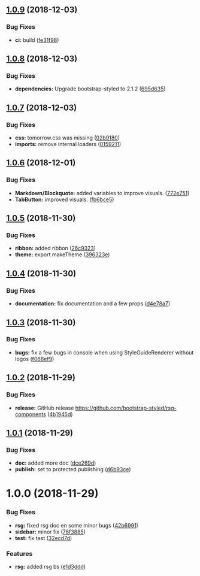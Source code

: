 ## [1.0.9](https://github.com/bootstrap-styled/rsg-components/compare/v1.0.8...v1.0.9) (2018-12-03)


### Bug Fixes

* **ci:** build ([fe31f98](https://github.com/bootstrap-styled/rsg-components/commit/fe31f98))

## [1.0.8](https://github.com/bootstrap-styled/rsg-components/compare/v1.0.7...v1.0.8) (2018-12-03)


### Bug Fixes

* **dependencies:** Upgrade bootstrap-styled to 2.1.2 ([695d635](https://github.com/bootstrap-styled/rsg-components/commit/695d635))

## [1.0.7](https://github.com/bootstrap-styled/rsg-components/compare/v1.0.6...v1.0.7) (2018-12-03)


### Bug Fixes

* **css:** tomorrow.css was missing ([02b9180](https://github.com/bootstrap-styled/rsg-components/commit/02b9180))
* **imports:** remove internal loaders ([0159211](https://github.com/bootstrap-styled/rsg-components/commit/0159211))

## [1.0.6](https://github.com/bootstrap-styled/rsg-components/compare/v1.0.5...v1.0.6) (2018-12-01)


### Bug Fixes

* **Markdown/Blockquote:** added variables to improve visuals. ([772e751](https://github.com/bootstrap-styled/rsg-components/commit/772e751))
* **TabButton:** improved visuals. ([fb6bce5](https://github.com/bootstrap-styled/rsg-components/commit/fb6bce5))

## [1.0.5](https://github.com/bootstrap-styled/rsg-components/compare/v1.0.4...v1.0.5) (2018-11-30)


### Bug Fixes

* **ribbon:** added ribbon ([26c9323](https://github.com/bootstrap-styled/rsg-components/commit/26c9323))
* **theme:** export makeTheme ([396323e](https://github.com/bootstrap-styled/rsg-components/commit/396323e))

## [1.0.4](https://github.com/bootstrap-styled/rsg-components/compare/v1.0.3...v1.0.4) (2018-11-30)


### Bug Fixes

* **documentation:** fix documentation and a few props ([d4e78a7](https://github.com/bootstrap-styled/rsg-components/commit/d4e78a7))

## [1.0.3](https://github.com/bootstrap-styled/rsg-components/compare/v1.0.2...v1.0.3) (2018-11-30)


### Bug Fixes

* **bugs:** fix a few bugs in console when using StyleGuideRenderer without logos ([f068ef9](https://github.com/bootstrap-styled/rsg-components/commit/f068ef9))

## [1.0.2](https://github.com/bootstrap-styled/rsg-components/compare/v1.0.1...v1.0.2) (2018-11-29)


### Bug Fixes

* **release:** GitHub release https://github.com/bootstrap-styled/rsg-components ([4b1945d](https://github.com/bootstrap-styled/rsg-components/commit/4b1945d))

## [1.0.1](https://module.kopaxgroup.com/bootstrap-styled/rsg-components/compare/v1.0.0...v1.0.1) (2018-11-29)


### Bug Fixes

* **doc:** added more doc ([dce269d](https://module.kopaxgroup.com/bootstrap-styled/rsg-components/commit/dce269d))
* **publish:** set to protected publishing ([d6b93ce](https://module.kopaxgroup.com/bootstrap-styled/rsg-components/commit/d6b93ce))

# 1.0.0 (2018-11-29)


### Bug Fixes

* **rsg:** fixed rsg doc en some minor bugs ([42b6991](https://module.kopaxgroup.com/bootstrap-styled/rsg-components/commit/42b6991))
* **sidebar:** minor fix ([76f3885](https://module.kopaxgroup.com/bootstrap-styled/rsg-components/commit/76f3885))
* **test:** fix test ([32ecd7d](https://module.kopaxgroup.com/bootstrap-styled/rsg-components/commit/32ecd7d))


### Features

* **rsg:** added rsg bs ([e1d3ddd](https://module.kopaxgroup.com/bootstrap-styled/rsg-components/commit/e1d3ddd))
